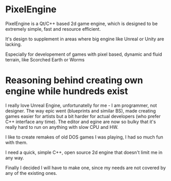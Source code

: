 # PixelEngine

PixelEngine is a Qt/C++ based 2d game engine, which is designed
to be extremely simple, fast and resource efficient.

It's design to supplement in areas where big engine like Unreal or Unity are lacking.

Especially for developement of games with pixel based, dynamic and fluid terrain,
like Scorched Earth or Worms

# Reasoning behind creating own engine while hundreds exist

I really love Unreal Engine, unfortunatelly for me - I am programmer, not designer.
The way epic went (blueprints and similar BS), made creating games easier for
artists but a bit harder for actual developers (who prefer C++ interface any time).
The editor and egine are now so bulky that it's really hard to run on anything with
slow CPU and HW.

I like to create remakes of old DOS games I was playing, I had so much fun with them.

I need a quick, simple C++, open source 2d engine that doesn't limit me in any way.

Finally I decided I will have to make one, since my needs are not covered by any of
the existing ones.
